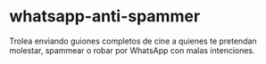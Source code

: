 # whatsapp-anti-spammer
Trolea enviando guiones completos de cine a quienes te pretendan molestar, spammear o robar por WhatsApp con malas intenciones.
